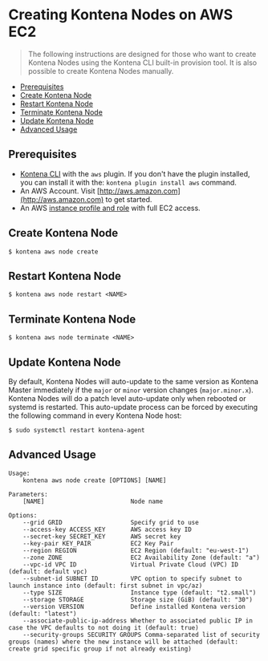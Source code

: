 # Creating Kontena Nodes on AWS EC2

> The following instructions are designed for those who want to create Kontena Nodes using the Kontena CLI built-in provision tool. It is also possible to create Kontena Nodes manually.

* [Prerequisites](#prerequisites)
* [Create Kontena Node](#install-kontena-node)
* [Restart Kontena Node](#restart-kontena-node)
* [Terminate Kontena Node](#terminate-kontena-node)
* [Update Kontena Node](#update-kontena-node)
* [Advanced Usage](#advanced-usage)

## Prerequisites

* [Kontena CLI](/tools/cli.md) with the `aws` plugin. If you don't have the plugin installed, you can install it with the: `kontena plugin install aws` command.
* An AWS Account. Visit [http://aws.amazon.com](http://aws.amazon.com) to get started.
* An AWS [instance profile and role](http://docs.aws.amazon.com/IAM/latest/UserGuide/instance-profiles.html) with full EC2 access.

## Create Kontena Node

```
$ kontena aws node create
```

## Restart Kontena Node

```
$ kontena aws node restart <NAME>
```

## Terminate Kontena Node

```
$ kontena aws node terminate <NAME>
```

## Update Kontena Node

By default, Kontena Nodes will auto-update to the same version as Kontena Master immediately if the `major` or `minor` version changes (`major.minor.x`). Kontena Nodes will do a patch level auto-update only when rebooted or systemd is restarted. This auto-update process can be forced by executing the following command in every Kontena Node host:

```
$ sudo systemctl restart kontena-agent
```

## Advanced Usage

```
Usage:
    kontena aws node create [OPTIONS] [NAME]

Parameters:
    [NAME]                        Node name

Options:
    --grid GRID                   Specify grid to use
    --access-key ACCESS_KEY       AWS access key ID
    --secret-key SECRET_KEY       AWS secret key
    --key-pair KEY_PAIR           EC2 Key Pair
    --region REGION               EC2 Region (default: "eu-west-1")
    --zone ZONE                   EC2 Availability Zone (default: "a")
    --vpc-id VPC ID               Virtual Private Cloud (VPC) ID (default: default vpc)
    --subnet-id SUBNET ID         VPC option to specify subnet to launch instance into (default: first subnet in vpc/az)
    --type SIZE                   Instance type (default: "t2.small")
    --storage STORAGE             Storage size (GiB) (default: "30")
    --version VERSION             Define installed Kontena version (default: "latest")
    --associate-public-ip-address Whether to associated public IP in case the VPC defaults to not doing it (default: true)
    --security-groups SECURITY GROUPS Comma-separated list of security groups (names) where the new instance will be attached (default: create grid specific group if not already existing)
```
